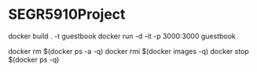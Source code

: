 # SEGR5910Project
docker build . -t guestbook
docker run -d -it -p  3000:3000 guestbook

docker rm $(docker ps -a -q)
docker rmi $(docker images -q)
docker stop $(docker ps -q)
